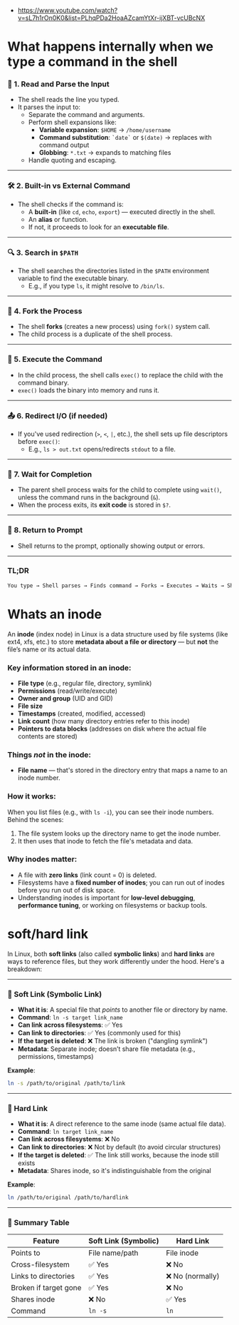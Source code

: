 - https://www.youtube.com/watch?v=sL7h1rOn0K0&list=PLhqPDa2HoaAZcamYtXr-ijXBT-vcUBcNX

# What happens internally when we type a command in the shell

### 🧠 1. **Read and Parse the Input**
- The shell reads the line you typed.
- It parses the input to:
  - Separate the command and arguments.
  - Perform shell expansions like:
    - **Variable expansion**: `$HOME` → `/home/username`
    - **Command substitution**: `` `date` `` or `$(date)` → replaces with command output
    - **Globbing**: `*.txt` → expands to matching files
  - Handle quoting and escaping.

---

### 🛠️ 2. **Built-in vs External Command**
- The shell checks if the command is:
  - A **built-in** (like `cd`, `echo`, `export`) — executed directly in the shell.
  - An **alias** or function.
  - If not, it proceeds to look for an **executable file**.

---

### 🔍 3. **Search in `$PATH`**
- The shell searches the directories listed in the `$PATH` environment variable to find the executable binary.
  - E.g., if you type `ls`, it might resolve to `/bin/ls`.

---

### 🧬 4. **Fork the Process**
- The shell **forks** (creates a new process) using `fork()` system call.
- The child process is a duplicate of the shell process.

---

### 🔄 5. **Execute the Command**
- In the child process, the shell calls `exec()` to replace the child with the command binary.
- `exec()` loads the binary into memory and runs it.

---

### 📤 6. **Redirect I/O (if needed)**
- If you've used redirection (`>`, `<`, `|`, etc.), the shell sets up file descriptors before `exec()`:
  - E.g., `ls > out.txt` opens/redirects `stdout` to a file.

---

### 🧱 7. **Wait for Completion**
- The parent shell process waits for the child to complete using `wait()`, unless the command runs in the background (`&`).
- When the process exits, its **exit code** is stored in `$?`.

---

### 💬 8. **Return to Prompt**
- Shell returns to the prompt, optionally showing output or errors.

---

### TL;DR
```bash
You type → Shell parses → Finds command → Forks → Executes → Waits → Shows result
```

# Whats an inode

An **inode** (index node) in Linux is a data structure used by file systems (like ext4, xfs, etc.) to store **metadata about a file or directory** — but **not** the file’s name or its actual data.

### Key information stored in an inode:
- **File type** (e.g., regular file, directory, symlink)
- **Permissions** (read/write/execute)
- **Owner and group** (UID and GID)
- **File size**
- **Timestamps** (created, modified, accessed)
- **Link count** (how many directory entries refer to this inode)
- **Pointers to data blocks** (addresses on disk where the actual file contents are stored)

### Things *not* in the inode:
- **File name** — that's stored in the directory entry that maps a name to an inode number.

### How it works:
When you list files (e.g., with `ls -i`), you can see their inode numbers. Behind the scenes:
1. The file system looks up the directory name to get the inode number.
2. It then uses that inode to fetch the file's metadata and data.

### Why inodes matter:
- A file with **zero links** (link count = 0) is deleted.
- Filesystems have a **fixed number of inodes**; you can run out of inodes before you run out of disk space.
- Understanding inodes is important for **low-level debugging**, **performance tuning**, or working on filesystems or backup tools.

# soft/hard link

In Linux, both **soft links** (also called **symbolic links**) and **hard links** are ways to reference files, but they work differently under the hood. Here's a breakdown:

---

### 🧷 Soft Link (Symbolic Link)

- **What it is**: A special file that *points* to another file or directory by name.
- **Command**: `ln -s target link_name`
- **Can link across filesystems**: ✅ Yes
- **Can link to directories**: ✅ Yes (commonly used for this)
- **If the target is deleted**: ❌ The link is broken ("dangling symlink")
- **Metadata**: Separate inode; doesn’t share file metadata (e.g., permissions, timestamps)

**Example**:
```bash
ln -s /path/to/original /path/to/link
```

---

### 🔗 Hard Link

- **What it is**: A direct reference to the same inode (same actual file data).
- **Command**: `ln target link_name`
- **Can link across filesystems**: ❌ No
- **Can link to directories**: ❌ Not by default (to avoid circular structures)
- **If the target is deleted**: ✅ The link still works, because the inode still exists
- **Metadata**: Shares inode, so it's indistinguishable from the original

**Example**:
```bash
ln /path/to/original /path/to/hardlink
```

---

### 🧠 Summary Table

| Feature                 | Soft Link (Symbolic) | Hard Link           |
|------------------------|----------------------|---------------------|
| Points to              | File name/path       | File inode          |
| Cross-filesystem       | ✅ Yes               | ❌ No               |
| Links to directories   | ✅ Yes               | ❌ No (normally)    |
| Broken if target gone  | ✅ Yes               | ❌ No               |
| Shares inode           | ❌ No                | ✅ Yes              |
| Command                | `ln -s`              | `ln`                |
